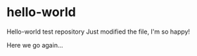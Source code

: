 # hello-world
Hello-world test repository
Just modified the file, I'm so happy!

Here we go again...
